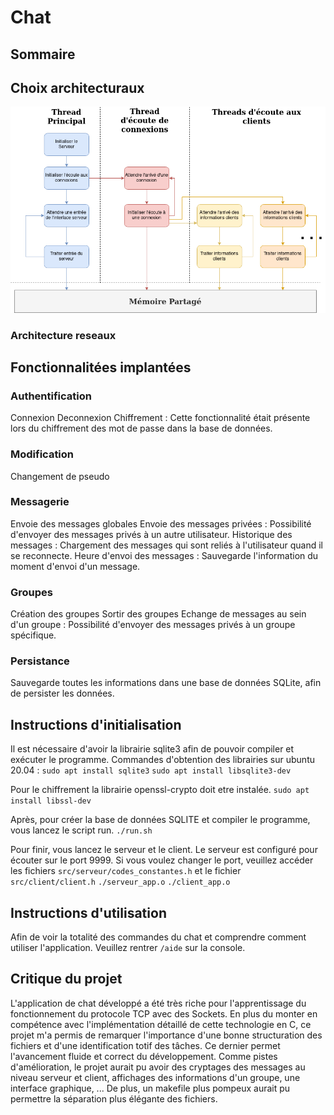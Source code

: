 # Chat
## Sommaire
 
## Choix architecturaux
![Flux reseaux](/docs/diagrammes_reseaux.drawio.png)

### Architecture reseaux
 
## Fonctionnalitées implantées
 
### Authentification
Connexion
Deconnexion
Chiffrement : Cette fonctionnalité était présente lors du chiffrement des mot de passe dans la base de données.
 
### Modification
Changement de pseudo
 
### Messagerie
Envoie des messages globales
Envoie des messages privées : Possibilité d'envoyer des messages privés à un autre utilisateur.
Historique des messages : Chargement des messages qui sont reliés à l'utilisateur quand il se reconnecte.
Heure d'envoi des messages : Sauvegarde l'information du moment d'envoi d'un message.
 
### Groupes
Création des groupes
Sortir des groupes
Echange de messages au sein d'un groupe : Possibilité d'envoyer des messages privés à un groupe spécifique.

### Persistance
Sauvegarde toutes les informations dans une base de données SQLite, afin de persister les données.
 
## Instructions d'initialisation
Il est nécessaire d'avoir la librairie sqlite3 afin de pouvoir compiler et exécuter le programme.
Commandes d'obtention des librairies sur ubuntu 20.04 :
`sudo apt install sqlite3`
`sudo apt install libsqlite3-dev`
 
Pour le chiffrement la librairie openssl-crypto doit etre instalée.
`sudo apt install libssl-dev`
 
Après, pour créer la base de données SQLITE et compiler le programme, vous lancez le script run.
`./run.sh`
 
Pour finir, vous lancez le serveur et le client. Le serveur est configuré pour écouter sur le port 9999.
Si vous voulez changer le port, veuillez accéder les fichiers `src/serveur/codes_constantes.h` et le fichier `src/client/client.h`
`./serveur_app.o`
`./client_app.o`
 
## Instructions d'utilisation
Afin de voir la totalité des commandes du chat et comprendre comment utiliser l'application. Veuillez rentrer `/aide` sur la console.
 
## Critique du projet
L'application de chat développé a été très riche pour l'apprentissage du fonctionnement du protocole TCP avec des Sockets. En plus du monter en compétence avec l'implémentation détaillé de cette technologie en C, ce projet m'a permis de remarquer l'importance d'une bonne structuration des fichiers et d'une identification totif des tâches. Ce dernier permet l'avancement fluide et correct du développement.
Comme pistes d'amélioration, le projet aurait pu avoir des cryptages des messages au niveau serveur et client, affichages des informations d'un groupe, une interface graphique, ...
De plus, un makefile plus pompeux aurait pu permettre la séparation plus élégante des fichiers.

